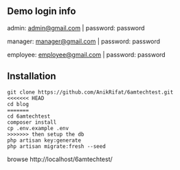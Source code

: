 ## Demo login info

admin: admin@gmail.com | password: password

manager: manager@gmail.com | password: password

employee: employee@gmail.com | password: password

## Installation

```
git clone https://github.com/AnikRifat/6amtechtest.git
<<<<<<< HEAD
cd blog
=======
cd 6amtechtest
composer install
cp .env.example .env
>>>>>>> then setup the db
php artisan key:generate
php artisan migrate:fresh --seed

```

browse http://localhost/6amtechtest/
